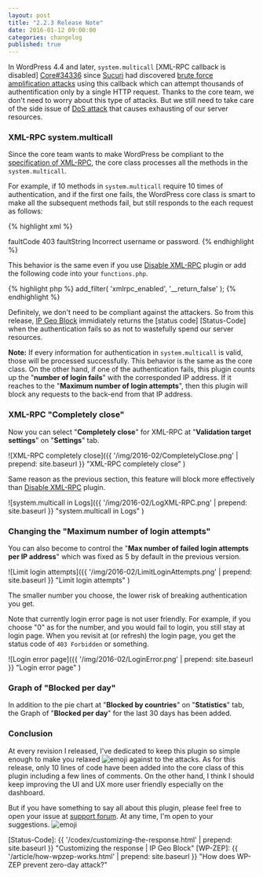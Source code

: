 ```yaml
---
layout: post
title: "2.2.3 Release Note"
date: 2016-01-12 09:00:00
categories: changelog
published: true
---
```


In WordPress 4.4 and later, `system.multicall` [XML-RPC callback is disabled]
[Core#34336] since [Sucuri][Sucuri] had discovered [brute force amplification 
attacks][XMLRPC-Amp] using this callback which can attempt thousands of 
authentification only by a single HTTP request. Thanks to the core team, we 
don't need to worry about this type of attacks. But we still need to take care 
of the side issue of [DoS attack][DoS-Attack] that causes exhausting of our 
server resources.

<!--more-->

### XML-RPC system.multicall ###

Since the core team wants to make WordPress be compliant to the [specification 
of XML-RPC][XMLRPC-SPEC], the core class processes all the methods in the 
`system.multicall`.

For example, if 10 methods in `system.multicall` require 10 times of 
authentication, and if the first one fails, the WordPress core class is smart 
to make all the subsequent methods fail, but still responds to the each request 
as follows:

{% highlight xml %}
<?xml version="1.0" encoding="UTF-8"?>
<methodResponse>
  <params>
    <param>
      <value>
        <array>
          <data>
            <value>
              <struct>
                <member>
                  <name>faultCode</name>
                  <value>
                    <int>403</int>
                  </value>
                </member>
                <member>
                  <name>faultString</name>
                  <value>
                    <string>Incorrect username or password.</string>
                  </value>
                </member>
              </struct>
            </value>
            <!-- Repeated 9 times same as the above fault instance here -->
          </data>
        </array>
      </value>
    </param>
  </params>
</methodResponse>
{% endhighlight %}

This behavior is the same even if you use [Disable XML-RPC][DIS-XMLRPC] plugin 
or add the following code into your `functions.php`.

{% highlight php %}
add_filter( 'xmlrpc_enabled', '__return_false' );
{% endhighlight %}

Definitely, we don't need to be compliant against the attackers. So from this 
release, [IP Geo Block][IP-Geo-Block] immidiately returns the [status code]
[Status-Code] when the authentication fails so as not to wastefully spend our 
server resources.

<div class="alert alert-info">
  <strong>Note:</strong>
  If every information for authentication in <code>system.multicall</code> is 
  valid, those will be processed successfully. This behavior is the same as 
  the core class. On the other hand, if one of the authentication fails, this 
  plugin counts up the "<strong>number of login fails</strong>" with the 
  corresponded IP address. If it reaches to the "<strong>Maximum number of 
  login attempts</strong>", then this plugin will block any requests to the 
  back-end from that IP address.
</div>

### XML-RPC "Completely close" ###

Now you can select "**Completely close**" for XML-RPC at "**Validation target 
settings**" on "**Settings**" tab.

![XML-RPC completely close]({{ '/img/2016-02/CompletelyClose.png' | prepend: site.baseurl }}
 "XML-RPC completely close"
)

Same reason as the previous section, this feature will block more effectively 
than [Disable XML-RPC][DIS-XMLRPC] plugin.

![system.multicall in Logs]({{ '/img/2016-02/LogXML-RPC.png' | prepend: site.baseurl }}
 "system.multicall in Logs"
)

### Changing the "Maximum number of login attempts" ###

You can also become to control the "**Max number of failed login attempts per 
IP address**" which was fixed as 5 by default in the previous version.

![Limit login attempts]({{ '/img/2016-02/LimitLoginAttempts.png' | prepend: site.baseurl }}
 "Limit login attempts"
)

The smaller number you choose, the lower risk of breaking authentication you 
get.

Note that currently login error page is not user friendly. For example, if you 
choose "0" as for the number, and you would fail to login, you still stay at 
login page. When you revisit at (or refresh) the login page, you get the 
status code of `403 Forbidden` or something.

![Login error page]({{ '/img/2016-02/LoginError.png' | prepend: site.baseurl }}
 "Login error page"
)


### Graph of "Blocked per day" ###

In addition to the pie chart at "**Blocked by countries**" on "**Statistics**" 
tab, the Graph of "**Blocked per day**" for the last 30 days has been added.

### Conclusion ###

At every revision I released, I've dedicated to keep this plugin so simple 
enough to make you relaxed <span class="emoji">
![emoji](https://assets-cdn.github.com/images/icons/emoji/unicode/1f60c.png)
</span> against to the attacks. As for this release, only 10 lines of code 
have been added into the core class of this plugin including a few lines of 
comments. On the other hand, I think I should keep improving the UI and UX 
more user friendly especially on the dashboard.

But if you have something to say all about this plugin, please feel free to 
open your issue at [support forum][Forum]. At any time, I'm open to your 
suggestions. <span class="emoji">
![emoji](https://assets-cdn.github.com/images/icons/emoji/unicode/1f433.png)
</span>

[IP-Geo-Block]: https://wordpress.org/plugins/ip-geo-block/ "WordPress › IP Geo Block « WordPress Plugins"
[Sucuri]:       https://blog.sucuri.net/ "Sucuri Blog - Website Security News"
[Core#34336]:   https://core.trac.wordpress.org/ticket/34336 "#34336 (Disable XML-RPC system.multicall authenticated requests on the first auth failure) – WordPress Trac"
[XMLRPC-Amp]:   https://blog.sucuri.net/2015/10/brute-force-amplification-attacks-against-wordpress-xmlrpc.html "Brute Force Amplification Attacks Against WordPress XMLRPC - Sucuri Blog"
[DoS-Attack]:   https://en.wikipedia.org/wiki/Denial-of-service_attack "Denial-of-service attack - Wikipedia, the free encyclopedia"
[XMLRPC-SPEC]:  http://xmlrpc.scripting.com/spec.html "XML-RPC Specification"
[DIS-XMLRPC]:   https://wordpress.org/plugins/disable-xml-rpc/ "WordPress › Disable XML-RPC « WordPress Plugins"
[Forum]:        https://wordpress.org/support/plugin/ip-geo-block "WordPress › Support » IP Geo Block"
[Status-Code]:  {{ '/codex/customizing-the-response.html' | prepend: site.baseurl }} "Customizing the response | IP Geo Block"
[WP-ZEP]:       {{ '/article/how-wpzep-works.html' | prepend: site.baseurl }} "How does WP-ZEP prevent zero-day attack?"
